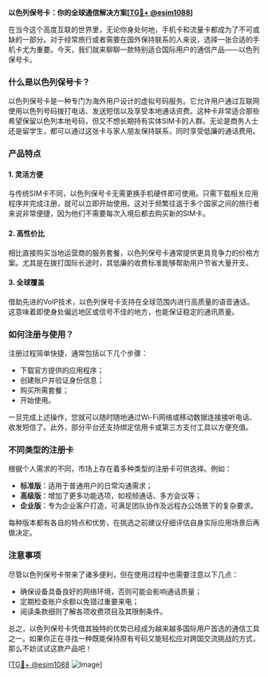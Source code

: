 **以色列保号卡：你的全球通信解决方案[[TG💪+ @esim1088](https://t.me/s/esim1088)]**

在当今这个高度互联的世界里，无论你身处何地，手机卡和流量卡都成为了不可或缺的一部分。对于经常旅行或者需要在国外保持联系的人来说，选择一张合适的手机卡尤为重要。今天，我们就来聊聊一款特别适合国际用户的通信产品——以色列保号卡。

### 什么是以色列保号卡？

以色列保号卡是一种专门为海外用户设计的虚拟号码服务。它允许用户通过互联网使用以色列号码拨打电话、发送短信以及享受本地通话资费。这种卡非常适合那些希望保留以色列本地号码，但又不想长期持有实体SIM卡的人群。无论是商务人士还是留学生，都可以通过这张卡与家人朋友保持联系，同时享受低廉的通话费用。

### 产品特点

#### 1. 灵活方便
与传统SIM卡不同，以色列保号卡无需更换手机硬件即可使用。只需下载相关应用程序并完成注册，就可以立即开始使用。这对于频繁往返于多个国家之间的旅行者来说非常便捷，因为他们不需要每次入境后都去购买新的SIM卡。

#### 2. 高性价比
相比直接购买当地运营商的服务套餐，以色列保号卡通常提供更具竞争力的价格方案。尤其是在拨打国际长途时，其低廉的收费标准能够帮助用户节省大量开支。

#### 3. 全球覆盖
借助先进的VoIP技术，以色列保号卡支持在全球范围内进行高质量的语音通话。这意味着即使身处偏远地区或信号不佳的地方，也能保证稳定的通讯质量。

### 如何注册与使用？

注册过程简单快捷，通常包括以下几个步骤：
- 下载官方提供的应用程序；
- 创建账户并验证身份信息；
- 购买所需套餐；
- 开始使用。

一旦完成上述操作，您就可以随时随地通过Wi-Fi网络或移动数据连接接听电话、收发短信了。此外，部分平台还支持绑定信用卡或第三方支付工具以方便充值。

### 不同类型的注册卡

根据个人需求的不同，市场上存在着多种类型的注册卡可供选择。例如：

- **标准版**：适用于普通用户的日常沟通需求；
- **高级版**：增加了更多功能选项，如视频通话、多方会议等；
- **企业版**：专为企业客户打造，可满足团队协作及远程办公场景下的复杂要求。

每种版本都有各自的特点和优势，在挑选之前建议仔细评估自身实际应用场景后再做决定。

### 注意事项

尽管以色列保号卡带来了诸多便利，但在使用过程中也需要注意以下几点：
- 确保设备具备良好的网络环境，否则可能会影响通话质量；
- 定期检查账户余额以免错过重要来电；
- 阅读条款细则了解各项收费项目及其限制条件。

总之，以色列保号卡凭借其独特的优势已经成为越来越多国际用户首选的通信工具之一。如果你正在寻找一种既能保持原有号码又能轻松应对跨国交流挑战的方式，那么不妨试试这款产品吧！

[[TG💪+ @esim1088](https://t.me/s/esim1088) ![Image](https://i.postimg.cc/4NQfJmqS/Snipaste-2025-05-13-00-14-12.png)]